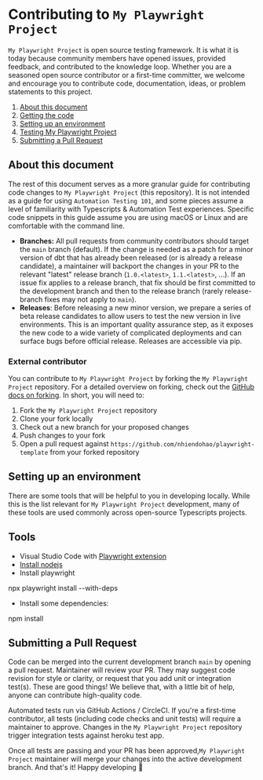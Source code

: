 # Contributing to `My Playwright Project`

`My Playwright Project` is open source testing framework. It is what it is today because community members have opened issues, provided feedback, and contributed to the knowledge loop. Whether you are a seasoned open source contributor or a first-time committer, we welcome and encourage you to contribute code, documentation, ideas, or problem statements to this project.

1. [About this document](#about-this-document)
2. [Getting the code](#getting-the-code)
3. [Setting up an environment](#setting-up-an-environment)
4. [Testing My Playwright Project](#testing)
5. [Submitting a Pull Request](#submitting-a-pull-request)

## About this document

The rest of this document serves as a more granular guide for contributing code changes to `My Playwright Project` (this repository). It is not intended as a guide for using `Automation Testing 101`, and some pieces assume a level of familiarity with Typescripts & Automation Test experiences. Specific code snippets in this guide assume you are using macOS or Linux and are comfortable with the command line.

- **Branches:** All pull requests from community contributors should target the `main` branch (default). If the change is needed as a patch for a minor version of dbt that has already been released (or is already a release candidate), a maintainer will backport the changes in your PR to the relevant "latest" release branch (`1.0.<latest>`, `1.1.<latest>`, ...). If an issue fix applies to a release branch, that fix should be first committed to the development branch and then to the release branch (rarely release-branch fixes may not apply to `main`).
- **Releases**: Before releasing a new minor version, we prepare a series of beta release candidates to allow users to test the new version in live environments. This is an important quality assurance step, as it exposes the new code to a wide variety of complicated deployments and can surface bugs before official release. Releases are accessible via pip.

### External contributor

You can contribute to `My Playwright Project` by forking the `My Playwright Project` repository. For a detailed overview on forking, check out the [GitHub docs on forking](https://help.github.com/en/articles/fork-a-repo). In short, you will need to:

1. Fork the `My Playwright Project` repository
2. Clone your fork locally
3. Check out a new branch for your proposed changes
4. Push changes to your fork
5. Open a pull request against `https://github.com/nhiendohao/playwright-template` from your forked repository

## Setting up an environment

There are some tools that will be helpful to you in developing locally. While this is the list relevant for `My Playwright Project` development, many of these tools are used commonly across open-source Typescripts projects.

## Tools

- Visual Studio Code with [Playwright extension](https://marketplace.visualstudio.com/items?itemName=ms-playwright.playwright)
- [Install nodejs](https://nodejs.org/en/download)
- Install playwright

<div class="termynal" data-ty-startDelay="600">
    <span data-ty="input" data-ty-prompt="$ ~/repo>">npx playwright install --with-deps</span>
</div>

- Install some dependencies:
<div class="termynal" data-ty-startDelay="600">
    <span data-ty="input" data-ty-prompt="$ ~/repo>">npm install</span>
</div>

## Submitting a Pull Request

Code can be merged into the current development branch `main` by opening a pull request. Maintainer will review your PR. They may suggest code revision for style or clarity, or request that you add unit or integration test(s). These are good things! We believe that, with a little bit of help, anyone can contribute high-quality code.

Automated tests run via GitHub Actions / CircleCI. If you're a first-time contributor, all tests (including code checks and unit tests) will require a maintainer to approve. Changes in the `My Playwright Project` repository trigger integration tests against heroku test app.

Once all tests are passing and your PR has been approved,`My Playwright Project` maintainer will merge your changes into the active development branch. And that's it! Happy developing :tada:

